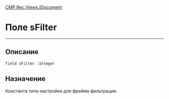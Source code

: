 ﻿---
Link: CMP.Rec.Views.IDocument.@sFilter
---

<!---  Навигация
[Имя проекта](#) :
-->
[CMP.Rec.Views.IDocument](Default)

# Поле sFilter
---

## Описание

    field sFilter :Integer

<!--
## Аргументы{#Args}

### Аргумент1

Описание аргумента 1
-->

## Назначение

Константа типа настройки для фрейма фильтрации.

<!--
## Пример

    sFilter...
-->

